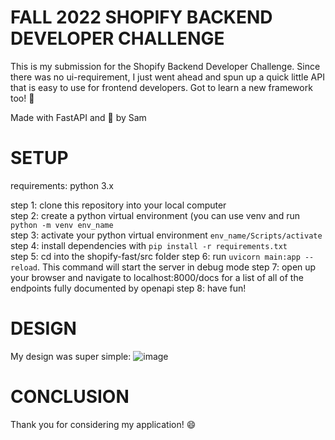 # FALL 2022 SHOPIFY BACKEND DEVELOPER CHALLENGE
This is my submission for the Shopify Backend Developer Challenge. Since there was no ui-requirement, I just went ahead and spun up a quick little API that is easy to use for frontend developers. Got to learn a new framework too! 🍾

Made with FastAPI and :blue_heart: by Sam


# SETUP
requirements: python 3.x

step 1: clone this repository into your local computer\
step 2: create a python virtual environment (you can use venv and run ``` python -m venv env_name ```\
step 3: activate your python virtual environment ```env_name/Scripts/activate```\
step 4: install dependencies with ``` pip install -r requirements.txt ``` \
step 5: cd into the shopify-fast/src folder
step 6: run ```uvicorn main:app --reload```. This command will start the server in debug mode
step 7: open up your browser and navigate to localhost:8000/docs for a list of all of the endpoints fully documented by openapi
step 8: have fun!


# DESIGN

My design was super simple: 
![image](https://user-images.githubusercontent.com/42423169/169197970-c2c47c95-8085-4d2f-8590-7a65f1061c8e.png)


# CONCLUSION
Thank you for considering my application! 😄




